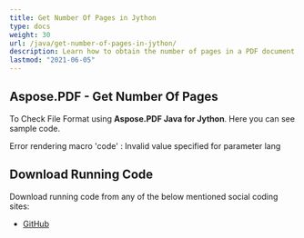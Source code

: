 ```yaml
---
title: Get Number Of Pages in Jython
type: docs
weight: 30
url: /java/get-number-of-pages-in-jython/
description: Learn how to obtain the number of pages in a PDF document using Jython and Aspose.PDF for document management.
lastmod: "2021-06-05"
---
```


## Aspose.PDF - Get Number Of Pages

To Check File Format using **Aspose.PDF Java for Jython**. Here you can see sample code.

Error rendering macro 'code' : Invalid value specified for parameter lang

## Download Running Code

Download running code from any of the below mentioned social coding sites:

- [GitHub](https://github.com/aspose-pdf/Aspose.PDF-for-Java/releases)
